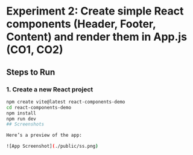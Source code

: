 # Experiment 2: Create simple React components (Header, Footer, Content) and render them in App.js (CO1, CO2)

## Steps to Run

### 1. Create a new React project
```bash
npm create vite@latest react-components-demo
cd react-components-demo
npm install
npm run dev
## Screenshots

Here’s a preview of the app:

![App Screenshot](./public/ss.png)

